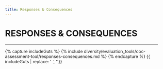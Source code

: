 ```yaml
---
title: Responses & Consequences
---
```


# RESPONSES & CONSEQUENCES

<hr>

{% capture includeGuts %}
{% include diversity/evaluation_tools/coc-assessment-tool/responses-consequences.md %}
{% endcapture %}
{{ includeGuts | replace: '    ', ''}}
